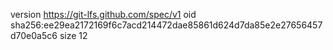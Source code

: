 version https://git-lfs.github.com/spec/v1
oid sha256:ee29ea2172169f6c7acd214472dae85861d624d7da85e2e27656457d70e0a5c6
size 12
